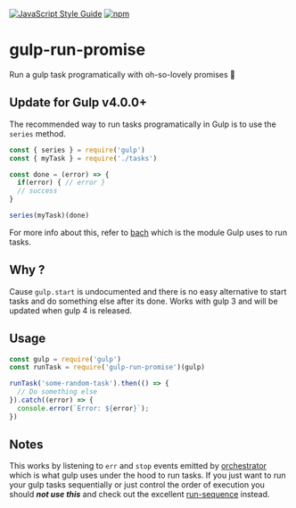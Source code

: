 [![JavaScript Style Guide](https://img.shields.io/badge/code_style-standard-brightgreen.svg?style=flat-square)](https://standardjs.com) [![npm](https://img.shields.io/npm/v/gulp-run-promise.svg?style=flat-square)](https://www.npmjs.com/package/gulp-run-promise)

# gulp-run-promise
Run a gulp task programatically with oh-so-lovely promises 🍭

## Update for Gulp v4.0.0+
The recommended way to run tasks programatically in Gulp is to use the `series` method. 
```js
const { series } = require('gulp')
const { myTask } = require('./tasks')

const done = (error) => {
  if(error) { // error }
  // success
}

series(myTask)(done)
```
For more info about this, refer to [bach](https://github.com/gulpjs/bach) which is the module Gulp uses to run tasks.

## Why ?

Cause `gulp.start` is undocumented and there is no easy alternative to start tasks and do something else after its done. Works with gulp 3 and will be updated when gulp 4 is released.

## Usage
```js
const gulp = require('gulp')
const runTask = require('gulp-run-promise')(gulp)

runTask('some-random-task').then(() => {
  // Do something else
}).catch((error) => {
  console.error(`Error: ${error}`);
})
```

## Notes
This works by listening to `err` and `stop` events emitted by [orchestrator](https://github.com/robrich/orchestrator) which is what gulp uses under the hood to run tasks. If you just want to run your gulp tasks sequentially or just control the order of execution you should ***not use this*** and check out the excellent [run-sequence](https://www.npmjs.com/package/run-sequence) instead.  
